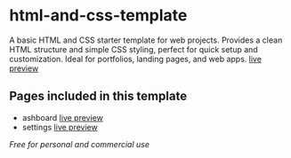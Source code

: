# html-and-css-template
A basic HTML and CSS starter template for web projects. Provides a clean HTML structure and simple CSS styling, perfect for quick setup and customization. Ideal for portfolios, landing pages, and web apps.
[live preview](https://mohammedelmehdi.github.io/html-and-css-template/)

## Pages included in this template
- ashboard [live preview](https://mohammedelmehdi.github.io/html-and-css-template)
- settings [live preview](https://mohammedelmehdi.github.io/html-and-css-template/settings.html)

*Free for personal and commercial use*
